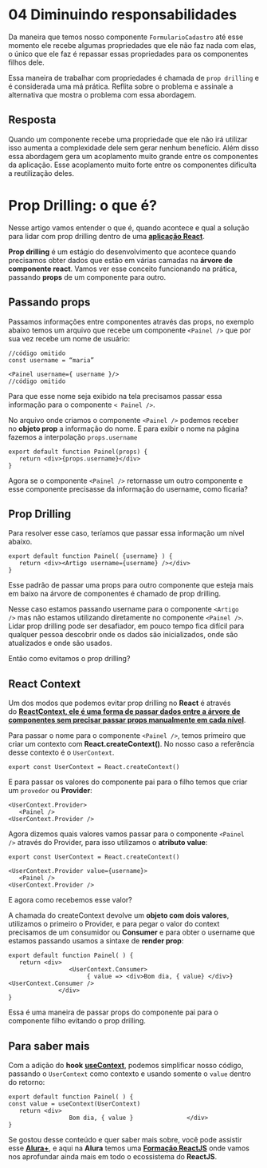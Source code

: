 # 04 Diminuindo responsabilidades

Da maneira que temos nosso componente `FormularioCadastro` até esse momento ele recebe algumas propriedades que ele não faz nada com elas, o único que ele faz é repassar essas propriedades para os componentes filhos dele.

Essa maneira de trabalhar com propriedades é chamada de `prop drilling` e é considerada uma má prática. Reflita sobre o problema e assinale a alternativa que mostra o problema com essa abordagem.

## Resposta

Quando um componente recebe uma propriedade que ele não irá utilizar isso aumenta a complexidade dele sem gerar nenhum benefício. Além disso essa abordagem gera um acoplamento muito grande entre os componentes da aplicação. Esse acoplamento muito forte entre os componentes dificulta a reutilização deles.



# Prop Drilling: o que é?

Nesse artigo vamos entender o que é, quando acontece e qual a solução para lidar com prop drilling dentro de uma [**aplicação React**](https://www.alura.com.br/formacao-react-ts).

**Prop drilling** é um estágio do desenvolvimento que acontece quando precisamos obter dados que estão em várias camadas na **árvore de componente react**. Vamos ver esse conceito funcionando na prática, passando **props** de um componente para outro.

## Passando props

Passamos informações entre componentes através das props, no exemplo abaixo temos um arquivo que recebe um componente `<Painel />` que por sua vez recebe um nome de usuário:

```
//código omitido
const username = “maria”

<Painel username={ username }/>
//código omitido 
```

Para que esse nome seja exibido na tela precisamos passar essa informação para o componente `< Painel />`.

No arquivo onde criamos o componente `<Painel />` podemos receber no **objeto prop** a informação do nome. E para exibir o nome na página fazemos a interpolação `props.username`

```
export default function Painel(props) { 
   return <div>{props.username}</div>
}
```

Agora se o componente `<Painel />` retornasse um outro componente e esse componente precisasse da informação do username, como ficaria?

## Prop Drilling

Para resolver esse caso, teríamos que passar essa informação um nível abaixo.

```
export default function Painel( {username} ) { 
   return <div><Artigo username={username} /></div>
}
```

Esse padrão de passar uma props para outro componente que esteja mais em baixo na árvore de componentes é chamado de prop drilling.

Nesse caso estamos passando username para o componente `<Artigo />` mas não estamos utilizando diretamente no componente `<Painel />`. Lidar prop drilling pode ser desafiador, em pouco tempo fica difícil para qualquer pessoa descobrir onde os dados são inicializados, onde são atualizados e onde são usados.

Então como evitamos o prop drilling?

## React Context

Um dos modos que podemos evitar prop drilling no **React** é através do [**ReactContext, ele é uma forma de passar dados entre a árvore de componentes sem precisar passar props manualmente em cada nível**](https://pt-br.reactjs.org/docs/context.html).

Para passar o nome para o componente `<Painel />`, temos primeiro que criar um contexto com **React.createContext()**. No nosso caso a referência desse contexto é o `UserContext`.

```
export const UserContext = React.createContext()
```

E para passar os valores do componente pai para o filho temos que criar um `provedor` ou **Provider**:

```
<UserContext.Provider>
   <Painel />
<UserContext.Provider />
```

Agora dizemos quais valores vamos passar para o componente `<Painel />` através do Provider, para isso utilizamos o **atributo value**:

```
export const UserContext = React.createContext()

<UserContext.Provider value={username}>
   <Painel />
<UserContext.Provider />
```

E agora como recebemos esse valor?

A chamada do createContext devolve um **objeto com dois valores**, utilizamos o primeiro o Provider, e para pegar o valor do context precisamos de um consumidor ou **Consumer** e para obter o username que estamos passando usamos a sintaxe de **render prop**:

```
export default function Painel( ) { 
   return <div>
                 <UserContext.Consumer>
                      { value => <div>Bom dia, { value} </div>}                 <UserContext.Consumer />
              </div>
}
```

Essa é uma maneira de passar props do componente pai para o componente filho evitando o prop drilling.

## Para saber mais

Com a adição do **hook** [**useContext**](https://pt-br.reactjs.org/docs/hooks-reference.html#usecontext), podemos simplificar nosso código, passando o `UserContext` como contexto e usando somente o `value` dentro do retorno:

```
export default function Painel( ) { 
const value = useContext(UserContext)
   return <div>
                 Bom dia, { value }               </div>
}
```

Se gostou desse conteúdo e quer saber mais sobre, você pode assistir esse [**Alura+**](https://cursos.alura.com.br/conhecendo-o-context-api-do-react-c46), e aqui na **Alura** temos uma [**Formação ReactJS**](https://www.alura.com.br/formacao-react-js) onde vamos nos aprofundar ainda mais em todo o ecossistema do **ReactJS**.